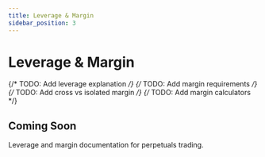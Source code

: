 ```yaml
---
title: Leverage & Margin
sidebar_position: 3
---
```


# Leverage & Margin

{/* TODO: Add leverage explanation */}
{/* TODO: Add margin requirements */}
{/* TODO: Add cross vs isolated margin */}
{/* TODO: Add margin calculators */}

## Coming Soon

Leverage and margin documentation for perpetuals trading.
